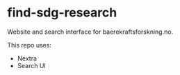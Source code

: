 # find-sdg-research
Website and search interface for baerekraftsforskning.no.

This repo uses:

* Nextra
* Search UI

